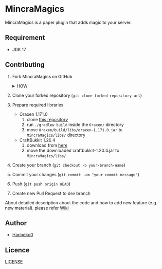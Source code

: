 # MincraMagics
MincraMagics is a paper plugin that adds magic to your server.

## Requirement
* JDK 17

## Contributing
1. Fork MincraMagics on GitHub
   <details>
     <summary>HOW</summary>
     
     ![image](https://github.com/MincraServer/MincraMagics/assets/35805963/9e632a22-7c61-45a5-8d4f-982547d0bf10)
   </details>
3. Clone your forked repository (`git clone forked-repository-url`)
4. Prepare required libraries
   * Oraxen 1.171.0
     1. clone [this repository](https://github.com/oraxen/oraxen/tree/1.171.0)
     2. run `./gradlew build` inside the `Oraxen/` directory
     3. move `Oraxen/build/libs/oraxen-1.171.0.jar` to `MincraMagics/libs/` directory
   * CraftBukkit 1.20.4
     1. download from [here](https://getbukkit.org/download/craftbukkit)
     2. move the downloaded craftbukkit-1.20.4.jar to `MincraMagics/libs/`
5. Create your branch (`git checkout -b your-branch-name`)
6. Commit your changes (`git commit -am "your commit message"`)
7. Push (`git push origin HEAD`)
8. Create new Pull Request to dev branch

About detailed description about the code and how to add new feature (e.g. new material), please refer [Wiki](https://github.com/MincraServer/MincraMagics/wiki/)

## Author
- [Harineko0](https://twitter.com/Harineko0)

## Licence
[LICENSE](./LICENSE)
